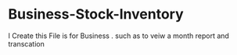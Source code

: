 # Business-Stock-Inventory
I Create this File is for Business . such as to veiw a month report and transcation 
